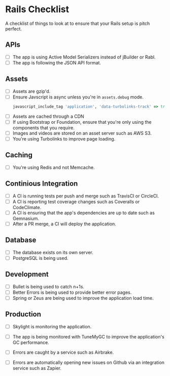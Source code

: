 # Rails Checklist

A checklist of things to look at to ensure that your Rails setup is pitch perfect.

## APIs

- [ ] The app is using Active Model Serializers instead of jBuilder or Rabl.
- [ ] The app is following the JSON API format.

## Assets

- [ ] Assets are gzip'd.
- [ ] Ensure Javscript is async unless you're in `assets.debug` mode.
  ```ruby
  javascript_include_tag 'application', 'data-turbolinks-track' => true, async: !Rails.application.config.assets.debug
  ```
- [ ] Assets are cached through a CDN
- [ ] If using Bootstrap or Foundation, ensure that you're only using the components that you require.
- [ ] Images and videos are stored on an asset server such as AWS S3.
- [ ] You're using Turbolinks to improve page loading.

## Caching

- [ ] You're using Redis and not Memcache.

## Continious Integration

- [ ] A CI is running tests per push and merge such as TravisCI or CircleCI.
- [ ] A CI is reporting test coverage changes such as Coveralls or CodeClimate.
- [ ] A CI is ensuring that the app's dependencies are up to date such as Gemnasium.
- [ ] After a PR merge, a CI will deploy the application.

## Database

- [ ] The database exists on its own server.
- [ ] PostgreSQL is being used.

## Development

- [ ] Bullet is being used to catch n+1s.
- [ ] Better Errors is being used to provide better error pages.
- [ ] Spring or Zeus are being used to improve the application load time.

## Production

- [ ] Skylight is monitoring the application.
- [ ] The app is being monitored with TuneMyGC to improve the application's GC performance.
- [ ] Errors are caught by a service such as Airbrake.
- [ ] Errors are automatically opening new issues on Github via an integration service such as Zapier.

